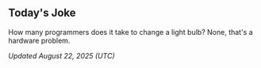 ## Today's Joke
How many programmers does it take to change a light bulb? None, that's a hardware problem.

*Updated August 22, 2025 (UTC)*
